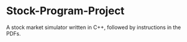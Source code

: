 # Stock-Program-Project

A stock market simulator written in C++, followed by instructions in the PDFs.

